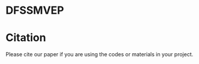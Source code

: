 # DFSSMVEP

# Citation
Please cite our paper if you are using the codes or materials in your project.
